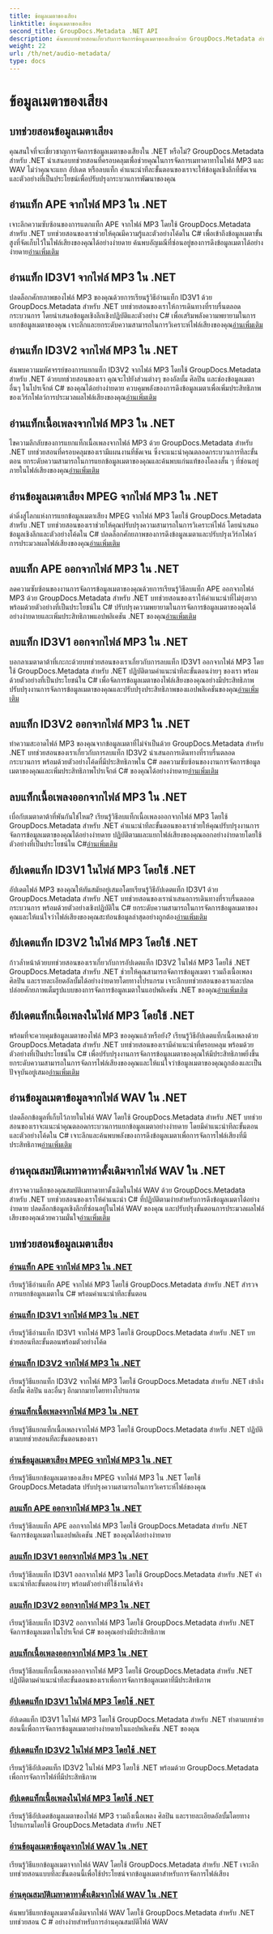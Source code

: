 ```yaml
---
title: ข้อมูลเมตาของเสียง
linktitle: ข้อมูลเมตาของเสียง
second_title: GroupDocs.Metadata .NET API
description: ค้นพบบทช่วยสอนเกี่ยวกับการจัดการข้อมูลเมตาของเสียงด้วย GroupDocs.Metadata สำหรับ .NET เรียนรู้การแยก อัปเดต และลบแท็กออกจากไฟล์ MP3 และ WAV อย่างมีประสิทธิภาพ
weight: 22
url: /th/net/audio-metadata/
type: docs
---
```

# ข้อมูลเมตาของเสียง


## บทช่วยสอนข้อมูลเมตาเสียง

คุณสนใจที่จะเชี่ยวชาญการจัดการข้อมูลเมตาของเสียงใน .NET หรือไม่? GroupDocs.Metadata สำหรับ .NET นำเสนอบทช่วยสอนที่ครอบคลุมเพื่อช่วยคุณในการจัดการเมทาดาทาในไฟล์ MP3 และ WAV ไม่ว่าคุณจะแยก อัปเดต หรือลบแท็ก คำแนะนำทีละขั้นตอนของเราจะให้ข้อมูลเชิงลึกที่ชัดเจนและตัวอย่างที่เป็นประโยชน์เพื่อปรับปรุงกระบวนการพัฒนาของคุณ

## อ่านแท็ก APE จากไฟล์ MP3 ใน .NET

 เจาะลึกความซับซ้อนของการแตกแท็ก APE จากไฟล์ MP3 โดยใช้ GroupDocs.Metadata สำหรับ .NET บทช่วยสอนของเราช่วยให้คุณมีความรู้และตัวอย่างโค้ดใน C# เพื่อเข้าถึงข้อมูลเมตาขั้นสูงที่จัดเก็บไว้ในไฟล์เสียงของคุณได้อย่างง่ายดาย ค้นพบอัญมณีที่ซ่อนอยู่ของการดึงข้อมูลเมตาได้อย่างง่ายดาย[อ่านเพิ่มเติม](./read-ape-tag-mp3/)

## อ่านแท็ก ID3V1 จากไฟล์ MP3 ใน .NET

ปลดล็อกศักยภาพของไฟล์ MP3 ของคุณด้วยการเรียนรู้วิธีอ่านแท็ก ID3V1 ด้วย GroupDocs.Metadata สำหรับ .NET บทช่วยสอนของเราให้การเดินทางที่ราบรื่นตลอดกระบวนการ โดยนำเสนอข้อมูลเชิงลึกเชิงปฏิบัติและตัวอย่าง C# เพื่อเสริมพลังความพยายามในการแยกข้อมูลเมตาของคุณ เจาะลึกและยกระดับความสามารถในการวิเคราะห์ไฟล์เสียงของคุณ[อ่านเพิ่มเติม](./read-id3v1-tag-mp3/)

## อ่านแท็ก ID3V2 จากไฟล์ MP3 ใน .NET

 ค้นพบความมหัศจรรย์ของการแยกแท็ก ID3V2 จากไฟล์ MP3 โดยใช้ GroupDocs.Metadata สำหรับ .NET ด้วยบทช่วยสอนของเรา คุณจะไปยังส่วนต่างๆ ของอัลบั้ม ศิลปิน และช่องข้อมูลเมตาอื่นๆ ในโปรเจ็กต์ C# ของคุณได้อย่างง่ายดาย ควบคุมพลังของการดึงข้อมูลเมตาเพื่อเพิ่มประสิทธิภาพของเวิร์กโฟลว์การประมวลผลไฟล์เสียงของคุณ[อ่านเพิ่มเติม](./read-id3v2-tag-mp3/)

## อ่านแท็กเนื้อเพลงจากไฟล์ MP3 ใน .NET

ไขความลึกลับของการแยกแท็กเนื้อเพลงจากไฟล์ MP3 ด้วย GroupDocs.Metadata สำหรับ .NET บทช่วยสอนที่ครอบคลุมของเรามีแผนงานที่ชัดเจน ซึ่งจะแนะนำคุณตลอดกระบวนการทีละขั้นตอน ยกระดับความสามารถในการแยกข้อมูลเมตาของคุณและค้นพบแก่นแท้ของโคลงสั้น ๆ ที่ซ่อนอยู่ภายในไฟล์เสียงของคุณ[อ่านเพิ่มเติม](./read-lyrics-tag-mp3/)

## อ่านข้อมูลเมตาเสียง MPEG จากไฟล์ MP3 ใน .NET

 ดำดิ่งสู่โลกแห่งการแยกข้อมูลเมตาเสียง MPEG จากไฟล์ MP3 โดยใช้ GroupDocs.Metadata สำหรับ .NET บทช่วยสอนของเราช่วยให้คุณปรับปรุงความสามารถในการวิเคราะห์ไฟล์ โดยนำเสนอข้อมูลเชิงลึกและตัวอย่างโค้ดใน C# ปลดล็อกศักยภาพของการดึงข้อมูลเมตาและปรับปรุงเวิร์กโฟลว์การประมวลผลไฟล์เสียงของคุณ[อ่านเพิ่มเติม](./read-mpeg-audio-metadata-mp3/)

## ลบแท็ก APE ออกจากไฟล์ MP3 ใน .NET

ลดความซับซ้อนของงานการจัดการข้อมูลเมตาของคุณด้วยการเรียนรู้วิธีลบแท็ก APE ออกจากไฟล์ MP3 ด้วย GroupDocs.Metadata สำหรับ .NET บทช่วยสอนของเราให้คำแนะนำที่ไม่ยุ่งยาก พร้อมด้วยตัวอย่างที่เป็นประโยชน์ใน C# ปรับปรุงความพยายามในการจัดการข้อมูลเมตาของคุณได้อย่างง่ายดายและเพิ่มประสิทธิภาพแอปพลิเคชัน .NET ของคุณ[อ่านเพิ่มเติม](./remove-ape-tag-mp3/)

## ลบแท็ก ID3V1 ออกจากไฟล์ MP3 ใน .NET

 บอกลาเมตาดาต้าที่เกะกะด้วยบทช่วยสอนของเราเกี่ยวกับการลบแท็ก ID3V1 ออกจากไฟล์ MP3 โดยใช้ GroupDocs.Metadata สำหรับ .NET ปฏิบัติตามคำแนะนำทีละขั้นตอนง่ายๆ ของเรา พร้อมด้วยตัวอย่างที่เป็นประโยชน์ใน C# เพื่อจัดการข้อมูลเมตาของไฟล์เสียงของคุณอย่างมีประสิทธิภาพ ปรับปรุงงานการจัดการข้อมูลเมตาของคุณและปรับปรุงประสิทธิภาพของแอปพลิเคชันของคุณ[อ่านเพิ่มเติม](./remove-id3v1-tag-mp3/)

## ลบแท็ก ID3V2 ออกจากไฟล์ MP3 ใน .NET

ทำความสะอาดไฟล์ MP3 ของคุณจากข้อมูลเมตาที่ไม่จำเป็นด้วย GroupDocs.Metadata สำหรับ .NET บทช่วยสอนของเราเกี่ยวกับการลบแท็ก ID3V2 นำเสนอการเดินทางที่ราบรื่นตลอดกระบวนการ พร้อมด้วยตัวอย่างโค้ดที่มีประสิทธิภาพใน C# ลดความซับซ้อนของงานการจัดการข้อมูลเมตาของคุณและเพิ่มประสิทธิภาพโปรเจ็กต์ C# ของคุณได้อย่างง่ายดาย[อ่านเพิ่มเติม](./remove-id3v2-tag-mp3/)

## ลบแท็กเนื้อเพลงออกจากไฟล์ MP3 ใน .NET

 เบื่อกับเมตาดาต้าที่พันกันใช่ไหม? เรียนรู้วิธีลบแท็กเนื้อเพลงออกจากไฟล์ MP3 โดยใช้ GroupDocs.Metadata สำหรับ .NET คำแนะนำทีละขั้นตอนของเราช่วยให้คุณปรับปรุงงานการจัดการข้อมูลเมตาของคุณได้อย่างง่ายดาย ปฏิบัติตามและแยกไฟล์เสียงของคุณออกอย่างง่ายดายโดยใช้ตัวอย่างที่เป็นประโยชน์ใน C#[อ่านเพิ่มเติม](./remove-lyrics-tag-mp3/)

## อัปเดตแท็ก ID3V1 ในไฟล์ MP3 โดยใช้ .NET

 อัปเดตไฟล์ MP3 ของคุณให้ทันสมัยอยู่เสมอโดยเรียนรู้วิธีอัปเดตแท็ก ID3V1 ด้วย GroupDocs.Metadata สำหรับ .NET บทช่วยสอนของเรานำเสนอการเดินทางที่ราบรื่นตลอดกระบวนการ พร้อมด้วยตัวอย่างเชิงปฏิบัติใน C# ยกระดับความสามารถในการจัดการข้อมูลเมตาของคุณและให้แน่ใจว่าไฟล์เสียงของคุณสะท้อนข้อมูลล่าสุดอย่างถูกต้อง[อ่านเพิ่มเติม](./update-id3v1-tag-mp3/)

## อัปเดตแท็ก ID3V2 ในไฟล์ MP3 โดยใช้ .NET

 ก้าวล้ำหน้าด้วยบทช่วยสอนของเราเกี่ยวกับการอัปเดตแท็ก ID3V2 ในไฟล์ MP3 โดยใช้ .NET GroupDocs.Metadata สำหรับ .NET ช่วยให้คุณสามารถจัดการข้อมูลเมตา รวมถึงเนื้อเพลง ศิลปิน และรายละเอียดอัลบั้มได้อย่างง่ายดายโดยทางโปรแกรม เจาะลึกบทช่วยสอนของเราและปลดปล่อยศักยภาพเต็มรูปแบบของการจัดการข้อมูลเมตาในแอปพลิเคชัน .NET ของคุณ[อ่านเพิ่มเติม](./update-id3v2-tag-mp3/)

## อัปเดตแท็กเนื้อเพลงในไฟล์ MP3 โดยใช้ .NET

 พร้อมที่จะควบคุมข้อมูลเมตาของไฟล์ MP3 ของคุณแล้วหรือยัง? เรียนรู้วิธีอัปเดตแท็กเนื้อเพลงด้วย GroupDocs.Metadata สำหรับ .NET บทช่วยสอนของเรามีคำแนะนำที่ครอบคลุม พร้อมด้วยตัวอย่างที่เป็นประโยชน์ใน C# เพื่อปรับปรุงงานการจัดการข้อมูลเมตาของคุณให้มีประสิทธิภาพยิ่งขึ้น ยกระดับความสามารถในการจัดการไฟล์เสียงของคุณและให้แน่ใจว่าข้อมูลเมตาของคุณถูกต้องและเป็นปัจจุบันอยู่เสมอ[อ่านเพิ่มเติม](./update-lyrics-tag-mp3/)

## อ่านข้อมูลเมตาข้อมูลจากไฟล์ WAV ใน .NET

ปลดล็อกข้อมูลที่เก็บไว้ภายในไฟล์ WAV โดยใช้ GroupDocs.Metadata สำหรับ .NET บทช่วยสอนของเราจะแนะนำคุณตลอดกระบวนการแยกข้อมูลเมตาอย่างง่ายดาย โดยมีคำแนะนำทีละขั้นตอนและตัวอย่างโค้ดใน C# เจาะลึกและค้นพบพลังของการดึงข้อมูลเมตาเพื่อการจัดการไฟล์เสียงที่มีประสิทธิภาพ[อ่านเพิ่มเติม](./read-info-metadata-wav/)

## อ่านคุณสมบัติเมทาดาทาดั้งเดิมจากไฟล์ WAV ใน .NET

 สำรวจความลึกของคุณสมบัติเมทาดาทาดั้งเดิมในไฟล์ WAV ด้วย GroupDocs.Metadata สำหรับ .NET บทช่วยสอนของเราให้คำแนะนำ C# ที่ปฏิบัติตามง่ายสำหรับการดึงข้อมูลเมตาได้อย่างง่ายดาย ปลดล็อกข้อมูลเชิงลึกที่ซ่อนอยู่ในไฟล์ WAV ของคุณ และปรับปรุงขั้นตอนการประมวลผลไฟล์เสียงของคุณด้วยความมั่นใจ[อ่านเพิ่มเติม](./read-native-metadata-wav/)
## บทช่วยสอนข้อมูลเมตาเสียง
### [อ่านแท็ก APE จากไฟล์ MP3 ใน .NET](./read-ape-tag-mp3/)
เรียนรู้วิธีอ่านแท็ก APE จากไฟล์ MP3 โดยใช้ GroupDocs.Metadata สำหรับ .NET สำรวจการแยกข้อมูลเมตาใน C# พร้อมคำแนะนำทีละขั้นตอน
### [อ่านแท็ก ID3V1 จากไฟล์ MP3 ใน .NET](./read-id3v1-tag-mp3/)
เรียนรู้วิธีอ่านแท็ก ID3V1 จากไฟล์ MP3 โดยใช้ GroupDocs.Metadata สำหรับ .NET บทช่วยสอนทีละขั้นตอนพร้อมตัวอย่างโค้ด
### [อ่านแท็ก ID3V2 จากไฟล์ MP3 ใน .NET](./read-id3v2-tag-mp3/)
เรียนรู้วิธีแยกแท็ก ID3V2 จากไฟล์ MP3 โดยใช้ GroupDocs.Metadata สำหรับ .NET เข้าถึงอัลบั้ม ศิลปิน และอื่นๆ อีกมากมายโดยทางโปรแกรม
### [อ่านแท็กเนื้อเพลงจากไฟล์ MP3 ใน .NET](./read-lyrics-tag-mp3/)
เรียนรู้วิธีแยกแท็กเนื้อเพลงจากไฟล์ MP3 โดยใช้ GroupDocs.Metadata สำหรับ .NET ปฏิบัติตามบทช่วยสอนทีละขั้นตอนของเรา
### [อ่านข้อมูลเมตาเสียง MPEG จากไฟล์ MP3 ใน .NET](./read-mpeg-audio-metadata-mp3/)
เรียนรู้วิธีแยกข้อมูลเมตาของเสียง MPEG จากไฟล์ MP3 ใน .NET โดยใช้ GroupDocs.Metadata ปรับปรุงความสามารถในการวิเคราะห์ไฟล์ของคุณ
### [ลบแท็ก APE ออกจากไฟล์ MP3 ใน .NET](./remove-ape-tag-mp3/)
เรียนรู้วิธีลบแท็ก APE ออกจากไฟล์ MP3 โดยใช้ GroupDocs.Metadata สำหรับ .NET จัดการข้อมูลเมตาในแอปพลิเคชัน .NET ของคุณได้อย่างง่ายดาย
### [ลบแท็ก ID3V1 ออกจากไฟล์ MP3 ใน .NET](./remove-id3v1-tag-mp3/)
เรียนรู้วิธีลบแท็ก ID3V1 ออกจากไฟล์ MP3 โดยใช้ GroupDocs.Metadata สำหรับ .NET คำแนะนำทีละขั้นตอนง่ายๆ พร้อมตัวอย่างที่ใช้งานได้จริง
### [ลบแท็ก ID3V2 ออกจากไฟล์ MP3 ใน .NET](./remove-id3v2-tag-mp3/)
เรียนรู้วิธีลบแท็ก ID3V2 ออกจากไฟล์ MP3 โดยใช้ GroupDocs.Metadata สำหรับ .NET จัดการข้อมูลเมตาในโปรเจ็กต์ C# ของคุณอย่างมีประสิทธิภาพ
### [ลบแท็กเนื้อเพลงออกจากไฟล์ MP3 ใน .NET](./remove-lyrics-tag-mp3/)
เรียนรู้วิธีลบแท็กเนื้อเพลงออกจากไฟล์ MP3 โดยใช้ GroupDocs.Metadata สำหรับ .NET ปฏิบัติตามคำแนะนำทีละขั้นตอนของเราเพื่อการจัดการข้อมูลเมตาที่มีประสิทธิภาพ
### [อัปเดตแท็ก ID3V1 ในไฟล์ MP3 โดยใช้ .NET](./update-id3v1-tag-mp3/)
อัปเดตแท็ก ID3V1 ในไฟล์ MP3 โดยใช้ GroupDocs.Metadata สำหรับ .NET ทำตามบทช่วยสอนนี้เพื่อการจัดการข้อมูลเมตาอย่างง่ายดายในแอปพลิเคชัน .NET ของคุณ
### [อัปเดตแท็ก ID3V2 ในไฟล์ MP3 โดยใช้ .NET](./update-id3v2-tag-mp3/)
เรียนรู้วิธีอัปเดตแท็ก ID3V2 ในไฟล์ MP3 โดยใช้ .NET พร้อมด้วย GroupDocs.Metadata เพื่อการจัดการไฟล์ที่มีประสิทธิภาพ
### [อัปเดตแท็กเนื้อเพลงในไฟล์ MP3 โดยใช้ .NET](./update-lyrics-tag-mp3/)
เรียนรู้วิธีอัปเดตข้อมูลเมตาของไฟล์ MP3 รวมถึงเนื้อเพลง ศิลปิน และรายละเอียดอัลบั้มโดยทางโปรแกรมโดยใช้ GroupDocs.Metadata สำหรับ .NET
### [อ่านข้อมูลเมตาข้อมูลจากไฟล์ WAV ใน .NET](./read-info-metadata-wav/)
เรียนรู้วิธีแยกข้อมูลเมตาจากไฟล์ WAV โดยใช้ GroupDocs.Metadata สำหรับ .NET เจาะลึกบทช่วยสอนแบบทีละขั้นตอนนี้เพื่อใช้ประโยชน์จากข้อมูลเมตาสำหรับการจัดการไฟล์เสียง
### [อ่านคุณสมบัติเมทาดาทาดั้งเดิมจากไฟล์ WAV ใน .NET](./read-native-metadata-wav/)
ค้นพบวิธีแยกข้อมูลเมตาดั้งเดิมจากไฟล์ WAV โดยใช้ GroupDocs.Metadata สำหรับ .NET บทช่วยสอน C # อย่างง่ายสำหรับการอ่านคุณสมบัติไฟล์ WAV